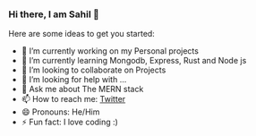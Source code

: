 ### Hi there, I am Sahil 👋

<!--
**codemaniac-sahil/codemaniac-sahil** is a ✨ _special_ ✨ repository because its `README.md` (this file) appears on your GitHub profile.-->

Here are some ideas to get you started:

- 🔭 I’m currently working on my Personal projects
- 🌱 I’m currently learning Mongodb, Express, Rust and Node js
- 👯 I’m looking to collaborate on Projects
- 🤔 I’m looking for help with ...
- 💬 Ask me about The MERN stack
- 📫 How to reach me: [Twitter](https://twitter.com/Bisht_6903)
- 😄 Pronouns: He/Him
- ⚡ Fun fact: I love coding :)

